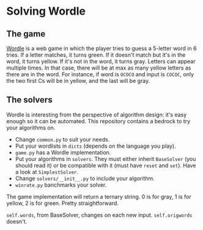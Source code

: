 # Solving Wordle

## The game
[Wordle](https://www.powerlanguage.co.uk/wordle/) is a web game in which the player tries to guess a 5-letter word in 6 tries.
If a letter matches, it turns green. If it doesn't match but it's in the word, it turns yellow. If it's not in the word, it turns gray.
Letters can appear multiple times. In that case, there will be at max as many yellow letters as there are in the word.
For instance, if word is `OCOCO` and input is `COCOC`, only the two first Cs will be in yellow, and the last will be gray.

## The solvers
Wordle is interesting from the perspective of algorithm design: it's easy enough so it can be automated. This repository contains a bedrock to try your algorithms on.

- Change `common.py` to suit your needs.
- Put your wordlists in `dicts` (depends on the language you play).
- `game.py` has a Wordle implementation.
- Put your algorithms in `solvers`. They must either inherit `BaseSolver` (you should read it) or be compatible with it (must have `reset` and `set`). Have a look at `SimplestSolver`.
- Change `solvers/__init__.py` to include your algorithm.
- `winrate.py` banchmarks your solver.

The game implementation will return a ternary string. 0 is for gray, 1 is for yellow, 2 is for green. Pretty straightforward.

`self.words`, from BaseSolver, changes on each new input. `self.origwords` doesn't.
